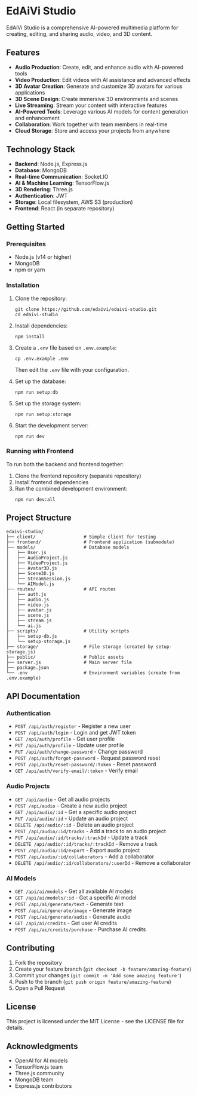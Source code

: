 ﻿# EdAiVi Studio

EdAiVi Studio is a comprehensive AI-powered multimedia platform for creating, editing, and sharing audio, video, and 3D content.

## Features

- **Audio Production**: Create, edit, and enhance audio with AI-powered tools
- **Video Production**: Edit videos with AI assistance and advanced effects
- **3D Avatar Creation**: Generate and customize 3D avatars for various applications
- **3D Scene Design**: Create immersive 3D environments and scenes
- **Live Streaming**: Stream your content with interactive features
- **AI-Powered Tools**: Leverage various AI models for content generation and enhancement
- **Collaboration**: Work together with team members in real-time
- **Cloud Storage**: Store and access your projects from anywhere

## Technology Stack

- **Backend**: Node.js, Express.js
- **Database**: MongoDB
- **Real-time Communication**: Socket.IO
- **AI & Machine Learning**: TensorFlow.js
- **3D Rendering**: Three.js
- **Authentication**: JWT
- **Storage**: Local filesystem, AWS S3 (production)
- **Frontend**: React (in separate repository)

## Getting Started

### Prerequisites

- Node.js (v14 or higher)
- MongoDB
- npm or yarn

### Installation

1. Clone the repository:
   ```
   git clone https://github.com/edaivi/edaivi-studio.git
   cd edaivi-studio
   ```

2. Install dependencies:
   ```
   npm install
   ```

3. Create a `.env` file based on `.env.example`:
   ```
   cp .env.example .env
   ```
   Then edit the `.env` file with your configuration.

4. Set up the database:
   ```
   npm run setup:db
   ```

5. Set up the storage system:
   ```
   npm run setup:storage
   ```

6. Start the development server:
   ```
   npm run dev
   ```

### Running with Frontend

To run both the backend and frontend together:

1. Clone the frontend repository (separate repository)
2. Install frontend dependencies
3. Run the combined development environment:
   ```
   npm run dev:all
   ```

## Project Structure

```
edaivi-studio/
├── client/                  # Simple client for testing
├── frontend/                # Frontend application (submodule)
├── models/                  # Database models
│   ├── User.js
│   ├── AudioProject.js
│   ├── VideoProject.js
│   ├── Avatar3D.js
│   ├── Scene3D.js
│   ├── StreamSession.js
│   └── AIModel.js
├── routes/                  # API routes
│   ├── auth.js
│   ├── audio.js
│   ├── video.js
│   ├── avatar.js
│   ├── scene.js
│   ├── stream.js
│   └── ai.js
├── scripts/                 # Utility scripts
│   ├── setup-db.js
│   └── setup-storage.js
├── storage/                 # File storage (created by setup-storage.js)
├── public/                  # Public assets
├── server.js                # Main server file
├── package.json
└── .env                     # Environment variables (create from .env.example)
```

## API Documentation

### Authentication

- `POST /api/auth/register` - Register a new user
- `POST /api/auth/login` - Login and get JWT token
- `GET /api/auth/profile` - Get user profile
- `PUT /api/auth/profile` - Update user profile
- `PUT /api/auth/change-password` - Change password
- `POST /api/auth/forgot-password` - Request password reset
- `POST /api/auth/reset-password/:token` - Reset password
- `GET /api/auth/verify-email/:token` - Verify email

### Audio Projects

- `GET /api/audio` - Get all audio projects
- `POST /api/audio` - Create a new audio project
- `GET /api/audio/:id` - Get a specific audio project
- `PUT /api/audio/:id` - Update an audio project
- `DELETE /api/audio/:id` - Delete an audio project
- `POST /api/audio/:id/tracks` - Add a track to an audio project
- `PUT /api/audio/:id/tracks/:trackId` - Update a track
- `DELETE /api/audio/:id/tracks/:trackId` - Remove a track
- `POST /api/audio/:id/export` - Export audio project
- `POST /api/audio/:id/collaborators` - Add a collaborator
- `DELETE /api/audio/:id/collaborators/:userId` - Remove a collaborator

### AI Models

- `GET /api/ai/models` - Get all available AI models
- `GET /api/ai/models/:id` - Get a specific AI model
- `POST /api/ai/generate/text` - Generate text
- `POST /api/ai/generate/image` - Generate image
- `POST /api/ai/generate/audio` - Generate audio
- `GET /api/ai/credits` - Get user AI credits
- `POST /api/ai/credits/purchase` - Purchase AI credits

## Contributing

1. Fork the repository
2. Create your feature branch (`git checkout -b feature/amazing-feature`)
3. Commit your changes (`git commit -m 'Add some amazing feature'`)
4. Push to the branch (`git push origin feature/amazing-feature`)
5. Open a Pull Request

## License

This project is licensed under the MIT License - see the LICENSE file for details.

## Acknowledgments

- OpenAI for AI models
- TensorFlow.js team
- Three.js community
- MongoDB team
- Express.js contributors
